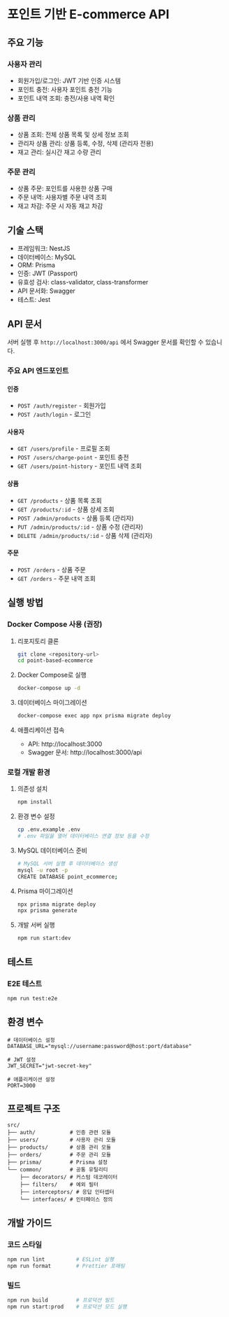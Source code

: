 # 포인트 기반 E-commerce API

## 주요 기능

### 사용자 관리
- 회원가입/로그인: JWT 기반 인증 시스템
- 포인트 충전: 사용자 포인트 충전 기능
- 포인트 내역 조회: 충전/사용 내역 확인

### 상품 관리
- 상품 조회: 전체 상품 목록 및 상세 정보 조회
- 관리자 상품 관리: 상품 등록, 수정, 삭제 (관리자 전용)
- 재고 관리: 실시간 재고 수량 관리

### 주문 관리
- 상품 주문: 포인트를 사용한 상품 구매
- 주문 내역: 사용자별 주문 내역 조회
- 재고 차감: 주문 시 자동 재고 차감

## 기술 스택

- 프레임워크: NestJS
- 데이터베이스: MySQL
- ORM: Prisma
- 인증: JWT (Passport)
- 유효성 검사: class-validator, class-transformer
- API 문서화: Swagger
- 테스트: Jest

## API 문서

서버 실행 후 `http://localhost:3000/api` 에서 Swagger 문서를 확인할 수 있습니다.

### 주요 API 엔드포인트

#### 인증
- `POST /auth/register` - 회원가입
- `POST /auth/login` - 로그인

#### 사용자
- `GET /users/profile` - 프로필 조회
- `POST /users/charge-point` - 포인트 충전
- `GET /users/point-history` - 포인트 내역 조회

#### 상품
- `GET /products` - 상품 목록 조회
- `GET /products/:id` - 상품 상세 조회
- `POST /admin/products` - 상품 등록 (관리자)
- `PUT /admin/products/:id` - 상품 수정 (관리자)
- `DELETE /admin/products/:id` - 상품 삭제 (관리자)

#### 주문
- `POST /orders` - 상품 주문
- `GET /orders` - 주문 내역 조회

## 실행 방법

### Docker Compose 사용 (권장)

1. 리포지토리 클론
   ```bash
   git clone <repository-url>
   cd point-based-ecommerce
   ```

2. Docker Compose로 실행
   ```bash
   docker-compose up -d
   ```

3. 데이터베이스 마이그레이션
   ```bash
   docker-compose exec app npx prisma migrate deploy
   ```

4. 애플리케이션 접속
   - API: http://localhost:3000
   - Swagger 문서: http://localhost:3000/api

### 로컬 개발 환경

1. 의존성 설치
   ```bash
   npm install
   ```

2. 환경 변수 설정
   ```bash
   cp .env.example .env
   # .env 파일을 열어 데이터베이스 연결 정보 등을 수정
   ```

3. MySQL 데이터베이스 준비
   ```bash
   # MySQL 서버 실행 후 데이터베이스 생성
   mysql -u root -p
   CREATE DATABASE point_ecommerce;
   ```

4. Prisma 마이그레이션
   ```bash
   npx prisma migrate deploy
   npx prisma generate
   ```

5. 개발 서버 실행
   ```bash
   npm run start:dev
   ```

## 테스트

### E2E 테스트
```bash
npm run test:e2e
```

## 환경 변수

```env
# 데이터베이스 설정
DATABASE_URL="mysql://username:password@host:port/database"

# JWT 설정
JWT_SECRET="jwt-secret-key"

# 애플리케이션 설정
PORT=3000
```

## 프로젝트 구조

```
src/
├── auth/           # 인증 관련 모듈
├── users/          # 사용자 관리 모듈
├── products/       # 상품 관리 모듈
├── orders/         # 주문 관리 모듈
├── prisma/         # Prisma 설정
└── common/         # 공통 유틸리티
    ├── decorators/ # 커스텀 데코레이터
    ├── filters/    # 예외 필터
    ├── interceptors/ # 응답 인터셉터
    └── interfaces/ # 인터페이스 정의
```

## 개발 가이드

### 코드 스타일
```bash
npm run lint          # ESLint 실행
npm run format        # Prettier 포매팅
```

### 빌드
```bash
npm run build         # 프로덕션 빌드
npm run start:prod    # 프로덕션 모드 실행
```
